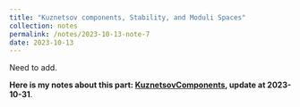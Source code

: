 ```yaml
---
title: "Kuznetsov components, Stability, and Moduli Spaces"
collection: notes
permalink: /notes/2023-10-13-note-7
date: 2023-10-13
---
```

Need to add.

**Here is my notes about this part: [KuznetsovComponents](https://dvlxlwz.github.io/files/KuznetsovComponents.pdf), update at 2023-10-31**.

